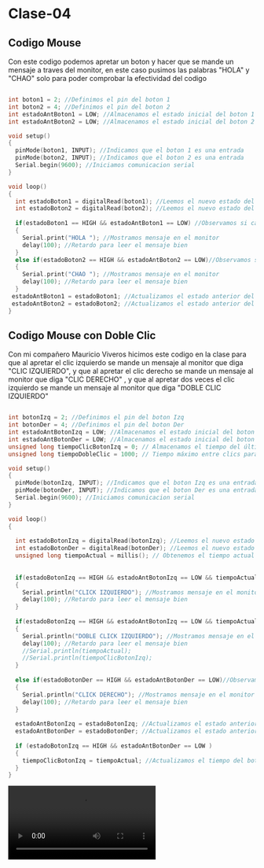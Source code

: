 # Clase-04

## Codigo Mouse 

Con este codigo podemos apretar un boton y hacer que se mande un mensaje a traves del monitor, en este caso pusimos las palabras "HOLA" y "CHAO" solo para poder comprobar la efectividad del codigo

```cpp

int boton1 = 2; //Definimos el pin del boton 1 
int boton2 = 4; //Definimos el pin del boton 2
int estadoAntBoton1 = LOW; //Almacenamos el estado inicial del boton 1
int estadoAntBoton2 = LOW; //Almacenamos el estado inicial del boton 2

void setup()
{
  pinMode(boton1, INPUT); //Indicamos que el boton 1 es una entrada
  pinMode(boton2, INPUT); //Indicamos que el boton 2 es una entrada
  Serial.begin(9600); //Iniciamos comunicacion serial 
}

void loop()
{
  int estadoBoton1 = digitalRead(boton1); //Leemos el nuevo estado del boton 1
  int estadoBoton2 = digitalRead(boton2); //Leemos el nuevo estado del boton 2
  
  if(estadoBoton1 == HIGH && estadoAntBoton1 == LOW) //Observamos si cambio el estado del boton 1
  {
    Serial.print("HOLA "); //Mostramos mensaje en el monitor 
    delay(100); //Retardo para leer el mensaje bien
  }
  else if(estadoBoton2 == HIGH && estadoAntBoton2 == LOW)//Observamos si cambio el estado del boton 2
  {
    Serial.print("CHAO "); //Mostramos mensaje en el monitor 
    delay(100); //Retardo para leer el mensaje bien
  }
 estadoAntBoton1 = estadoBoton1; //Actualizamos el estado anterior del boton 1 
 estadoAntBoton2 = estadoBoton2; //Actualizamos el estado anterior del boton 1
}

```

## Codigo Mouse con Doble Clic

Con mi compañero Mauricio Viveros hicimos este codigo en la clase para que al apretar el clic izquierdo se mande un mensaje al monitor que diga "CLIC IZQUIERDO", y que al apretar el clic derecho se mande un mensaje al monitor que diga "CLIC DERECHO"
, y que al apretar dos veces el clic izquierdo se mande un mensaje al monitor que diga "DOBLE CLIC IZQUIERDO"

```cpp

int botonIzq = 2; //Definimos el pin del boton Izq
int botonDer = 4; //Definimos el pin del boton Der
int estadoAntBotonIzq = LOW; //Almacenamos el estado inicial del boton Izq
int estadoAntBotonDer = LOW; //Almacenamos el estado inicial del boton Der
unsigned long tiempoClicBotonIzq = 0; // Almacenamos el tiempo del último clic del boton Izq
unsigned long tiempoDobleClic = 1000; // Tiempo máximo entre clics para considerarlo un doble clic

void setup()
{
  pinMode(botonIzq, INPUT); //Indicamos que el boton Izq es una entrada
  pinMode(botonDer, INPUT); //Indicamos que el boton Der es una entrada
  Serial.begin(9600); //Iniciamos comunicacion serial 
}

void loop()
{
  
  int estadoBotonIzq = digitalRead(botonIzq); //Leemos el nuevo estado del boton Izq
  int estadoBotonDer = digitalRead(botonDer); //Leemos el nuevo estado del boton Der
  unsigned long tiempoActual = millis(); // Obtenemos el tiempo actual
  
  
  if(estadoBotonIzq == HIGH && estadoAntBotonIzq == LOW && tiempoActual - tiempoClicBotonIzq > tiempoDobleClic) //Observamos si cambio el estado del boton 1
  {
    Serial.println("CLICK IZQUIERDO"); //Mostramos mensaje en el monitor 
    delay(100); //Retardo para leer el mensaje bien
  }  
  
  if(estadoBotonIzq == HIGH && estadoAntBotonIzq == LOW && tiempoActual - tiempoClicBotonIzq < tiempoDobleClic)
  {
    Serial.println("DOBLE CLICK IZQUIERDO"); //Mostramos mensaje en el monitor 
    delay(100); //Retardo para leer el mensaje bien
    //Serial.println(tiempoActual);
    //Serial.println(tiempoClicBotonIzq);
  }
  
  else if(estadoBotonDer == HIGH && estadoAntBotonDer == LOW)//Observamos si cambio el estado del boton Der
  {
    Serial.println("CLICK DERECHO"); //Mostramos mensaje en el monitor 
    delay(100); //Retardo para leer el mensaje bien
  }
  
  estadoAntBotonIzq = estadoBotonIzq; //Actualizamos el estado anterior del boton Izq
  estadoAntBotonDer = estadoBotonDer; //Actualizamos el estado anterior del boton Izq
 
  if (estadoBotonIzq == HIGH && estadoAntBotonDer == LOW ) 
  {
    tiempoClicBotonIzq = tiempoActual; //Actualizamos el tiempo del boton Izq
  }
}

```

![videoMouseArduino](videoMouseArduino.mp4)
